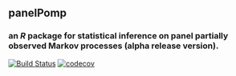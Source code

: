 ## **panelPomp**

### an *R* package for statistical inference on panel partially observed Markov processes (alpha release version).

[![Build Status](https://travis-ci.org/kingaa/panelPomp.svg?branch=devel)](https://travis-ci.org/kingaa/panelPomp)
[![codecov](https://codecov.io/gh/kingaa/panelPomp/branch/devel/graph/badge.svg)](https://codecov.io/gh/kingaa/panelPomp/branch/devel)
